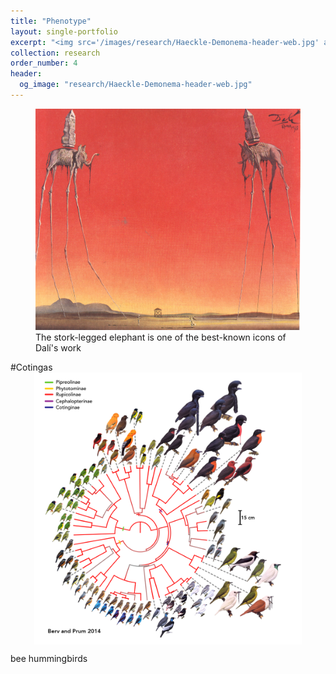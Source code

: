 ```yaml
---
title: "Phenotype"
layout: single-portfolio
excerpt: "<img src='/images/research/Haeckle-Demonema-header-web.jpg' alt='Haeckle-Demonema'>"
collection: research
order_number: 4
header: 
  og_image: "research/Haeckle-Demonema-header-web.jpg"
---
```


<figure>
  <img src="/images/research/the-elephants-large.jpg" alt="The Elephants by Salvador Dalí"/>
  <figcaption> The stork-legged elephant is one of the best-known icons of Dalí's work </figcaption>
</figure>


#Cotingas
<a href="https://github.com/jakeberv/jakeberv.github.io/raw/master/files/pdf/papers/Berv_Prum_2014.pdf"><img src="/images/research/CircleTree-LOO-PR.png" width="85%" style="display: block; margin: 0 auto;"/></a>



bee hummingbirds




